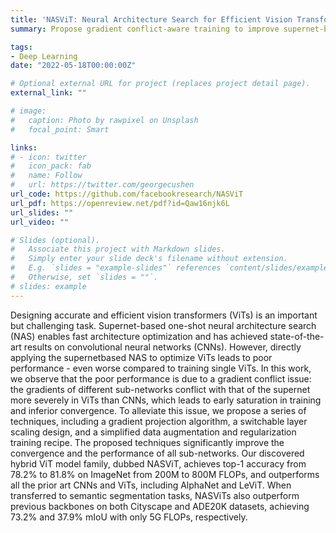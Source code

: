 ```yaml
---
title: 'NASViT: Neural Architecture Search for Efficient Vision Transformer with Gradient Conflict-Aware Supernet Training'
summary: Propose gradient conflict-aware training to improve supernet-based NAS and develop a family of optimized hybrid CNN/ViT networks that achieve state-of-the-art performance Pareto.

tags:
- Deep Learning
date: "2022-05-18T00:00:00Z"

# Optional external URL for project (replaces project detail page).
external_link: ""

# image:
#   caption: Photo by rawpixel on Unsplash
#   focal_point: Smart

links:
# - icon: twitter
#   icon_pack: fab
#   name: Follow
#   url: https://twitter.com/georgecushen
url_code: https://github.com/facebookresearch/NASViT
url_pdf: https://openreview.net/pdf?id=Qaw16njk6L
url_slides: ""
url_video: ""

# Slides (optional).
#   Associate this project with Markdown slides.
#   Simply enter your slide deck's filename without extension.
#   E.g. `slides = "example-slides"` references `content/slides/example-slides.md`.
#   Otherwise, set `slides = ""`.
# slides: example
---
```


Designing accurate and efficient vision transformers (ViTs) is an important but challenging task. Supernet-based one-shot neural architecture search (NAS) enables fast architecture optimization and has achieved state-of-the-art results on convolutional neural networks (CNNs). However, directly applying the supernetbased NAS to optimize ViTs leads to poor performance - even worse compared to training single ViTs. In this work, we observe that the poor performance is due to a gradient conflict issue: the gradients of different sub-networks conflict with that of the supernet more severely in ViTs than CNNs, which leads to early saturation in training and inferior convergence. To alleviate this issue, we propose a series of techniques, including a gradient projection algorithm, a switchable layer scaling design, and a simplified data augmentation and regularization training recipe. The proposed techniques significantly improve the convergence and the performance of all sub-networks. Our discovered hybrid ViT model family, dubbed NASViT, achieves top-1 accuracy from 78.2% to 81.8% on ImageNet from 200M to 800M FLOPs, and outperforms all the prior art CNNs and ViTs, including AlphaNet and LeViT. When transferred to semantic segmentation tasks, NASViTs also outperform previous backbones on both Cityscape and ADE20K datasets, achieving 73.2% and 37.9% mIoU with only 5G FLOPs, respectively.